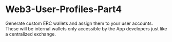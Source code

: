 # Web3-User-Profiles-Part4
Generate custom ERC wallets and assign them to your user accounts. These will be internal wallets only accessible by the App developers just like a centralized exchange.
